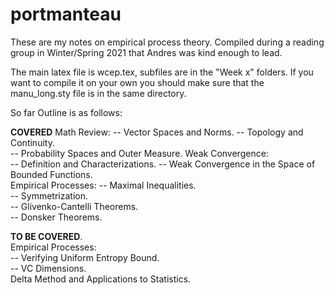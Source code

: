# portmanteau
These are my notes on empirical process theory. Compiled during a reading group in Winter/Spring 2021 that Andres was kind enough to lead. 

The main latex file is wcep.tex, subfiles are in the "Week x" folders. If you want to compile it on your own you should make sure that the manu_long.sty file is in the same directory. 

So far Outline is as follows:

**COVERED**
Math Review:
   -- Vector Spaces and Norms. 
   -- Topology and Continuity.    
   -- Probability Spaces and Outer Measure. 
Weak Convergence:  
   -- Definition and Characterizations. 
   -- Weak Convergence in the Space of Bounded Functions.  
Empirical Processes: 
   -- Maximal Inequalities.  
   -- Symmetrization.  
   -- Glivenko-Cantelli Theorems.  
   -- Donsker Theorems.  

**TO BE COVERED**.  
Empirical Processes:  
  -- Verifying Uniform Entropy Bound.  
  -- VC Dimensions.  
Delta Method and Applications to Statistics. 
